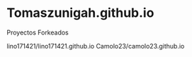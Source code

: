 # Tomaszunigah.github.io

Proyectos Forkeados 

lino171421/lino171421.github.io
Camolo23/camolo23.github.io

